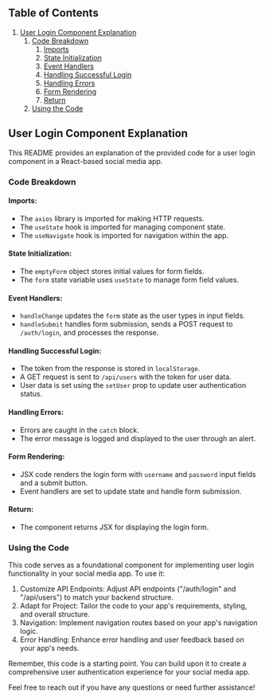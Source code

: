 ## Table of Contents

1. [User Login Component Explanation](#user-login-component-explanation)
   1. [Code Breakdown](#code-breakdown)
      1. [Imports](#imports)
      2. [State Initialization](#state-initialization)
      3. [Event Handlers](#event-handlers)
      4. [Handling Successful Login](#handling-successful-login)
      5. [Handling Errors](#handling-errors)
      6. [Form Rendering](#form-rendering)
      7. [Return](#return)
   2. [Using the Code](#using-the-code)

## User Login Component Explanation

This README provides an explanation of the provided code for a user login component in a React-based social media app.

### Code Breakdown

#### Imports:

- The `axios` library is imported for making HTTP requests.
- The `useState` hook is imported for managing component state.
- The `useNavigate` hook is imported for navigation within the app.

#### State Initialization:

- The `emptyForm` object stores initial values for form fields.
- The `form` state variable uses `useState` to manage form field values.

#### Event Handlers:

- `handleChange` updates the `form` state as the user types in input fields.
- `handleSubmit` handles form submission, sends a POST request to `/auth/login`, and processes the response.

#### Handling Successful Login:

- The token from the response is stored in `localStorage`.
- A GET request is sent to `/api/users` with the token for user data.
- User data is set using the `setUser` prop to update user authentication status.

#### Handling Errors:

- Errors are caught in the `catch` block.
- The error message is logged and displayed to the user through an alert.

#### Form Rendering:

- JSX code renders the login form with `username` and `password` input fields and a submit button.
- Event handlers are set to update state and handle form submission.

#### Return:

- The component returns JSX for displaying the login form.

### Using the Code

This code serves as a foundational component for implementing user login functionality in your social media app. To use it:

1. Customize API Endpoints: Adjust API endpoints ("/auth/login" and "/api/users") to match your backend structure.
2. Adapt for Project: Tailor the code to your app's requirements, styling, and overall structure.
3. Navigation: Implement navigation routes based on your app's navigation logic.
4. Error Handling: Enhance error handling and user feedback based on your app's needs.

Remember, this code is a starting point. You can build upon it to create a comprehensive user authentication experience for your social media app.

Feel free to reach out if you have any questions or need further assistance!
